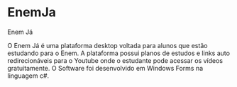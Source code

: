 # EnemJa
Enem Já

O Enem Já é uma plataforma desktop voltada para alunos que estão estudando para o Enem.
A plataforma possui planos de estudos e links auto redirecionáveis para o Youtube onde o estudante pode acessar os vídeos gratuitamente.
O Software foi desenvolvido em Windows Forms na linguagem c#.
